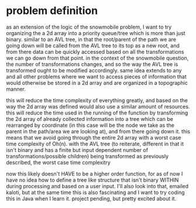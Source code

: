 # problem definition
as an extension of the logic of the snowmobile problem, I want to try organizing the a 2d array into a priority queue/tree which is more than just binary. similar to an AVL tree, in that the root/parent of the path we are going down will be called from the AVL tree to its top as a new root, and from there data can be quickly accessed based on all the transformations we can go down from that point. in the context of the snowmobile question, the number of transformations changes, and so the way the AVL tree is transformed ought to be modified accordingly. same idea extends to any and all other problems where we want to access pieces of information that would otherwise be stored in a 2d array and are organized in a topographic manner. 

this will reduce the time complexity of everything greatly, and based on the way the 2d array was defined would also use a similar amount of resources. this will reduce the time used in the running of the function by transforming the 2d array of already collected information into a tree which can be rearranged by coordinate (in this case will be the node we take as the parent in the path/area we are looking at), and from there going down it. this means that we avoid going through the entire 2d array with a worst case time complexity of Oh(n). with the AVL tree (to reiterate, different in that it isn't binary and has a finite but input dependent number of transformations/possible children) being transformed as previously described, the worst case time complexitry 

now this likely doesn't HAVE to be a higher order function, for as of now I have no idea how to define a tree like structure that isn't binary WITHIN during processing and based on a user input. I'll also look into that, emailed kaloti, but at the same time this is also fascinating and I want to try coding this in Java when I learn it. project pending, but pretty excited about it.
